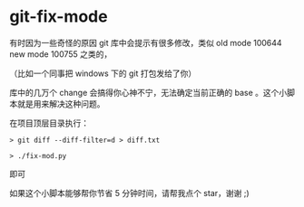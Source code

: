 # git-fix-mode

有时因为一些奇怪的原因 git 库中会提示有很多修改，类似 old mode 100644 new mode 100755 之类的，

（比如一个同事把 windows 下的 git 打包发给了你）

库中的几万个 change 会搞得你心神不宁，无法确定当前正确的 base 。这个小脚本就是用来解决这种问题。

在项目顶层目录执行：

```
> git diff --diff-filter=d > diff.txt

> ./fix-mod.py

```

即可

如果这个小脚本能够帮你节省 5 分钟时间，请帮我点个 star，谢谢  ;)
